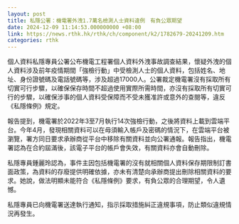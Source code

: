 ```yaml
---
layout: post
title: 私隱公署：機電署外洩1.7萬名檢測人士資料違例　有負公眾期望
date: 2024-12-09 11:14:53.000000000 +08:00
link: https://news.rthk.hk/rthk/ch/component/k2/1782679-20241209.htm
categories: rthk
---
```


個人資料私隱專員公署公布機電工程署個人資料外洩事故調查結果，懷疑外洩的個人資料涉及前年疫情期間「強檢行動」中受檢測人士的個人資料，包括姓名、地址、身份證號碼及電話號碼等，涉及超過17000人。公署裁定機電署沒有採取所有切實可行步驟，以確保保存時間不超過使用實際所需時間，亦沒有採取所有切實可行的步驟，以確保涉事的個人資料受保障而不受未獲准許或意外的查閱等，違反《私隱條例》規定。

報告提到，機電署於2022年3至7月執行14次強檢行動，之後將資料上載到雲端平台。今年4月，發現相關資料可以在毋須輸入帳戶及密碼的情況下，在雲端平台被瀏覽，署方同日要求承辦商從平台中移除有關資料並向公署通報。報告指出，機電署認為在合約屆滿後，該電子平台的帳戶會失效，有關資料亦會自動刪除。

私隱專員鍾麗玲認為，事件主因包括機電署的沒有就相關個人資料保存期限制訂書面政策，為資料的存廢提供明確依據，亦未有清楚向承辦商提出刪除相關資料的要求。她說，做法明顯未能符合《私隱條例》要求，有負公眾的合理期望，令人遺憾。

私隱專員已向機電署送達執行通知，指示採取措施糾正違規事項，防止類似違規情況再發生。
